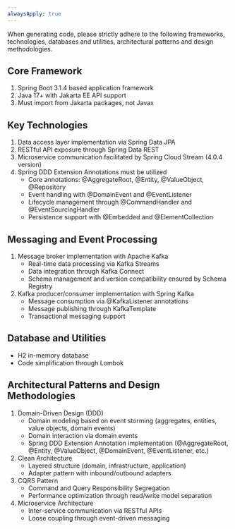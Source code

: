 ```yaml
--- 
alwaysApply: true
---
```

When generating code, please strictly adhere to the following frameworks, technologies, databases and utilities, architectural patterns and design methodologies.

## Core Framework
1. Spring Boot 3.1.4 based application framework
2. Java 17+ with Jakarta EE API support
3. Must import from Jakarta packages, not Javax

## Key Technologies
1. Data access layer implementation via Spring Data JPA
2. RESTful API exposure through Spring Data REST
3. Microservice communication facilitated by Spring Cloud Stream (4.0.4 version)
4. Spring DDD Extension Annotations must be utilized
   - Core annotations: @AggregateRoot, @Entity, @ValueObject, @Repository
   - Event handling with @DomainEvent and @EventListener
   - Lifecycle management through @CommandHandler and @EventSourcingHandler
   - Persistence support with @Embedded and @ElementCollection

## Messaging and Event Processing
1. Message broker implementation with Apache Kafka
   - Real-time data processing via Kafka Streams
   - Data integration through Kafka Connect
   - Schema management and version compatibility ensured by Schema Registry
2. Kafka producer/consumer implementation with Spring Kafka
   - Message consumption via @KafkaListener annotations
   - Message publishing through KafkaTemplate
   - Transactional messaging support

## Database and Utilities
- H2 in-memory database
- Code simplification through Lombok

## Architectural Patterns and Design Methodologies
1. Domain-Driven Design (DDD)
   - Domain modeling based on event storming (aggregates, entities, value objects, domain events)
   - Domain interaction via domain events
   - Spring DDD Extension Annotation implementation (@AggregateRoot, @Entity, @ValueObject, @DomainEvent, @EventListener, etc.)
2. Clean Architecture
   - Layered structure (domain, infrastructure, application)
   - Adapter pattern with inbound/outbound adapters
3. CQRS Pattern
   - Command and Query Responsibility Segregation
   - Performance optimization through read/write model separation
4. Microservice Architecture
   - Inter-service communication via RESTful APIs
   - Loose coupling through event-driven messaging
